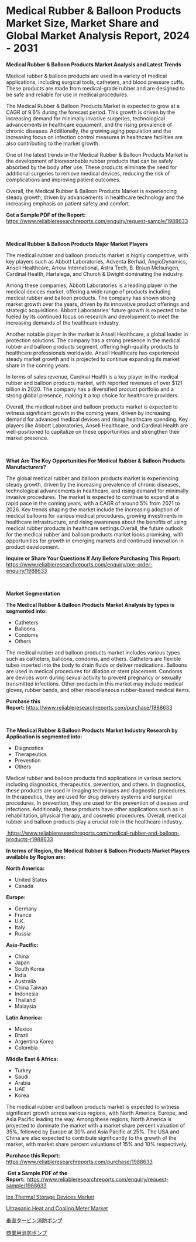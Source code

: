 <p><h1>Medical Rubber & Balloon Products Market Size, Market Share and Global Market Analysis Report, 2024 - 2031</h1></p><p><strong>Medical Rubber & Balloon Products Market Analysis and Latest Trends</strong></p>
<p><p>Medical rubber & balloon products are used in a variety of medical applications, including surgical tools, catheters, and blood pressure cuffs. These products are made from medical-grade rubber and are designed to be safe and reliable for use in medical procedures.</p><p>The Medical Rubber & Balloon Products Market is expected to grow at a CAGR of 9.6% during the forecast period. This growth is driven by the increasing demand for minimally invasive surgeries, technological advancements in healthcare equipment, and the rising prevalence of chronic diseases. Additionally, the growing aging population and the increasing focus on infection control measures in healthcare facilities are also contributing to the market growth.</p><p>One of the latest trends in the Medical Rubber & Balloon Products Market is the development of bioresorbable rubber products that can be safely absorbed by the body after use. These products eliminate the need for additional surgeries to remove medical devices, reducing the risk of complications and improving patient outcomes.</p><p>Overall, the Medical Rubber & Balloon Products Market is experiencing steady growth, driven by advancements in healthcare technology and the increasing emphasis on patient safety and comfort.</p></p>
<p><strong>Get a Sample PDF of the Report:&nbsp;</strong> <a href="https://www.reliableresearchreports.com/enquiry/request-sample/1988633">https://www.reliableresearchreports.com/enquiry/request-sample/1988633</a></p>
<p>&nbsp;</p>
<p><strong>Medical Rubber & Balloon Products Major Market Players</strong></p>
<p><p>The medical rubber and balloon products market is highly competitive, with key players such as Abbott Laboratories, Adventa Berhad, AngioDynamics, Ansell Healthcare, Arrow International, Astra Tech, B. Braun Melsungen, Cardinal Health, Hartalega, and Church & Dwight dominating the industry.</p><p>Among these companies, Abbott Laboratories is a leading player in the medical devices market, offering a wide range of products including medical rubber and balloon products. The company has shown strong market growth over the years, driven by its innovative product offerings and strategic acquisitions. Abbott Laboratories' future growth is expected to be fueled by its continued focus on research and development to meet the increasing demands of the healthcare industry.</p><p>Another notable player in the market is Ansell Healthcare, a global leader in protection solutions. The company has a strong presence in the medical rubber and balloon products segment, offering high-quality products to healthcare professionals worldwide. Ansell Healthcare has experienced steady market growth and is projected to continue expanding its market share in the coming years.</p><p>In terms of sales revenue, Cardinal Health is a key player in the medical rubber and balloon products market, with reported revenues of over $121 billion in 2020. The company has a diversified product portfolio and a strong global presence, making it a top choice for healthcare providers.</p><p>Overall, the medical rubber and balloon products market is expected to witness significant growth in the coming years, driven by increasing demand for advanced medical devices and rising healthcare spending. Key players like Abbott Laboratories, Ansell Healthcare, and Cardinal Health are well-positioned to capitalize on these opportunities and strengthen their market presence.</p></p>
<p>&nbsp;</p>
<p><strong>What Are The Key Opportunities For Medical Rubber & Balloon Products Manufacturers?</strong></p>
<p><p>The global medical rubber and balloon products market is experiencing steady growth, driven by the increasing prevalence of chronic diseases, technological advancements in healthcare, and rising demand for minimally invasive procedures. The market is expected to continue to expand at a rapid pace in the coming years, with a CAGR of around 5% from 2021 to 2026. Key trends shaping the market include the increasing adoption of medical balloons for various medical procedures, growing investments in healthcare infrastructure, and rising awareness about the benefits of using medical rubber products in healthcare settings.Overall, the future outlook for the medical rubber and balloon products market looks promising, with opportunities for growth in emerging markets and continued innovation in product development.</p></p>
<p><strong>Inquire or Share Your Questions If Any Before Purchasing This Report:</strong> <a href="https://www.reliableresearchreports.com/enquiry/pre-order-enquiry/1988633">https://www.reliableresearchreports.com/enquiry/pre-order-enquiry/1988633</a></p>
<p>&nbsp;</p>
<p><strong>Market Segmentation</strong></p>
<p><strong>The Medical Rubber & Balloon Products Market Analysis by types is segmented into:</strong></p>
<p><ul><li>Catheters</li><li>Balloons</li><li>Condoms</li><li>Others</li></ul></p>
<p><p>The medical rubber and balloon products market includes various types such as catheters, balloons, condoms, and others. Catheters are flexible tubes inserted into the body to drain fluids or deliver medications. Balloons are used in medical procedures for dilation or stent placement. Condoms are devices worn during sexual activity to prevent pregnancy or sexually transmitted infections. Other products in this market may include medical gloves, rubber bands, and other miscellaneous rubber-based medical items.</p></p>
<p><strong>Purchase this Report:&nbsp;</strong><a href="https://www.reliableresearchreports.com/purchase/1988633">https://www.reliableresearchreports.com/purchase/1988633</a></p>
<p>&nbsp;</p>
<p><strong>The Medical Rubber & Balloon Products Market Industry Research by Application is segmented into:</strong></p>
<p><ul><li>Diagnostics</li><li>Therapeutics</li><li>Prevention</li><li>Others</li></ul></p>
<p><p>Medical rubber and balloon products find applications in various sectors including diagnostics, therapeutics, prevention, and others. In diagnostics, these products are used in imaging techniques and diagnostic procedures. In therapeutics, they are used for drug delivery systems and surgical procedures. In prevention, they are used for the prevention of diseases and infections. Additionally, these products have other applications such as in rehabilitation, physical therapy, and cosmetic procedures. Overall, medical rubber and balloon products play a crucial role in the healthcare industry.</p></p>
<p><a href="https://www.reliableresearchreports.com/medical-rubber-and-balloon-products-r1988633">&nbsp;https://www.reliableresearchreports.com/medical-rubber-and-balloon-products-r1988633</a></p>
<p><strong>In terms of Region, the Medical Rubber & Balloon Products Market Players available by Region are:</strong></p>
<p>
    <p> <strong> North America: </strong>
        <ul>
            <li>United States</li>
            <li>Canada</li>
        </ul>
        </p> 
    <p> <strong> Europe: </strong>
        <ul>
            <li>Germany</li>
            <li>France</li>
            <li>U.K.</li>
            <li>Italy</li>
            <li>Russia</li>
        </ul>
        </p> 
    <p> <strong> Asia-Pacific: </strong>
        <ul>
            <li>China</li>
            <li>Japan</li>
            <li>South Korea</li>
            <li>India</li>
            <li>Australia</li>
            <li>China Taiwan</li>
            <li>Indonesia</li>
            <li>Thailand</li>
            <li>Malaysia</li>
        </ul>
        </p> 
    <p> <strong> Latin America: </strong>
        <ul>
            <li>Mexico</li>
            <li>Brazil</li>
            <li>Argentina Korea</li>
            <li>Colombia</li>
        </ul>
        </p> 
    <p> <strong> Middle East & Africa: </strong>
        <ul>
            <li>Turkey</li>
            <li>Saudi</li>
            <li>Arabia</li>
            <li>UAE</li>
            <li>Korea</li>
        </ul>
    </p>
    </p>
<p><p>The medical rubber and balloon products market is expected to witness significant growth across various regions, with North America, Europe, and Asia Pacific leading the way. Among these regions, North America is projected to dominate the market with a market share percent valuation of 35%, followed by Europe at 30% and Asia Pacific at 25%. The USA and China are also expected to contribute significantly to the growth of the market, with market share percent valuations of 15% and 10% respectively.</p></p>
<p><strong>Purchase this Report: </strong><a href="https://www.reliableresearchreports.com/purchase/1988633">https://www.reliableresearchreports.com/purchase/1988633</a></p>
<p>&nbsp;<strong>Get a Sample PDF of the Report:&nbsp;&nbsp;</strong><a href="https://www.reliableresearchreports.com/enquiry/request-sample/1988633">https://www.reliableresearchreports.com/enquiry/request-sample/1988633</a></p>
<p><strong></strong></p>
<p><p><a href="https://github.com/EbonyHane1955/Market-Research-Report-List-1/blob/main/ice-thermal-storage-devices-market.md">Ice Thermal Storage Devices Market</a></p><p><a href="https://github.com/NaomieConner2023/Market-Research-Report-List-1/blob/main/ultrasonic-heat-and-cooling-meter-market.md">Ultrasonic Heat and Cooling Meter Market</a></p><p><a href="https://github.com/tubbs463/Market-Research-Report-List-1/blob/main/7700963170487.md">垂直タービン消防ポンプ</a></p><p><a href="https://github.com/LeoraEber/Market-Research-Report-List-1/blob/main/9395648170488.md">商業用消防ポンプ</a></p></p>